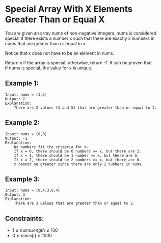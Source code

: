 # Special Array With X Elements Greater Than or Equal X

You are given an array nums of non-negative integers. nums is considered  
special if there exists a number x such that there are exactly x numbers in  
nums that are greater than or equal to x.

Notice that x does not have to be an element in nums.

Return x if the array is special, otherwise, return -1. It can be proven that  
if nums is special, the value for x is unique.

 

## Example 1:

    Input: nums = [3,5]
    Output: 2
    Explanation: 
        There are 2 values (3 and 5) that are greater than or equal to 2.

## Example 2:

    Input: nums = [0,0]
    Output: -1
    Explanation: 
        No numbers fit the criteria for x.
        If x = 0, there should be 0 numbers >= x, but there are 2.
        If x = 1, there should be 1 number >= x, but there are 0.
        If x = 2, there should be 2 numbers >= x, but there are 0.
        x cannot be greater since there are only 2 numbers in nums.

## Example 3:

    Input: nums = [0,4,3,0,4]
    Output: 3
    Explanation: 
        There are 3 values that are greater than or equal to 3.

 

## Constraints:

* $1 \le nums.length \le 100$
* $0 \le nums[i] \le 1000$

